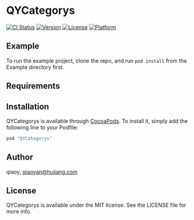 # QYCategorys

[![CI Status](http://img.shields.io/travis/qiaoy/QYCategorys.svg?style=flat)](https://travis-ci.org/qiaoy/QYCategorys)
[![Version](https://img.shields.io/cocoapods/v/QYCategorys.svg?style=flat)](http://cocoapods.org/pods/QYCategorys)
[![License](https://img.shields.io/cocoapods/l/QYCategorys.svg?style=flat)](http://cocoapods.org/pods/QYCategorys)
[![Platform](https://img.shields.io/cocoapods/p/QYCategorys.svg?style=flat)](http://cocoapods.org/pods/QYCategorys)

## Example

To run the example project, clone the repo, and run `pod install` from the Example directory first.

## Requirements

## Installation

QYCategorys is available through [CocoaPods](http://cocoapods.org). To install
it, simply add the following line to your Podfile:

```ruby
pod "QYCategorys"
```

## Author

qiaoy, qiaoyan@hujiang.com

## License

QYCategorys is available under the MIT license. See the LICENSE file for more info.

